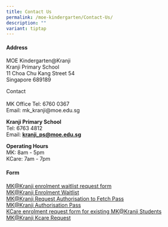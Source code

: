 ```yaml
---
title: Contact Us
permalink: /moe-kindergarten/Contact-Us/
description: ""
variant: tiptap
---
```

<h4><strong>Address</strong></h4>
<p>MOE Kindergarten@Kranji
<br>Kranji Primary School
<br>11 Choa Chu Kang Street 54
<br>Singapore 689189</p>
<p>Contact
<br>&nbsp;
<br>MK Office Tel: 6760 0367
<br>Email:&nbsp;mk_kranji@moe.edu.sg</p>
<p><strong>Kranji Primary School</strong>
<br>Tel: 6763 4812
<br>Email:&nbsp;<strong><a href="mailto:kranji_ps@moe.edu.sg" rel="noopener noreferrer nofollow" target="_blank">kranji_ps@moe.edu.sg</a></strong>
</p>
<p><strong>Operating Hours</strong>
<br>MK: 8am - 5pm
<br>KCare: 7am - 7pm</p>
<h4>Form</h4>
<p></p>
<div class="isomer-card-grid"><a rel="noopener noreferrer nofollow" href="https://go.gov.sg/mk-kranji-waitlist" class="isomer-card"><div class="isomer-card-body"><div class="isomer-card-title">MK@Kranji enrolment waitlist request form</div><div class="isomer-card-link">MK@Kranji Enrolment Waitlist</div></div></a>
<a rel="noopener noreferrer nofollow" href="https://form.gov.sg/640e61d7571b1800123a722f" class="isomer-card">
<div class="isomer-card-body">
<div class="isomer-card-title">MK@Kranji Request Authorisation to Fetch Pass</div>
<div class="isomer-card-link">MK@Kranji Authorisation Pass</div>
</div>
</a><a rel="noopener noreferrer nofollow" href="https://go.gov.sg/mk-kranji-kcare-request" class="isomer-card"><div class="isomer-card-body"><div class="isomer-card-title">KCare enrolment request form for existing MK@Kranji Students</div><div class="isomer-card-link">MK@Kranji Kcare Request</div></div></a>
</div>
<p></p>